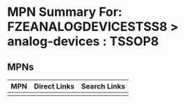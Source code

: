 



# MPN Summary For: FZEANALOGDEVICESTSS8 > analog-devices : TSSOP8

## MPNs
  

|MPN|Direct Links|Search Links|
| :--- | :--- | :--- |
||||
